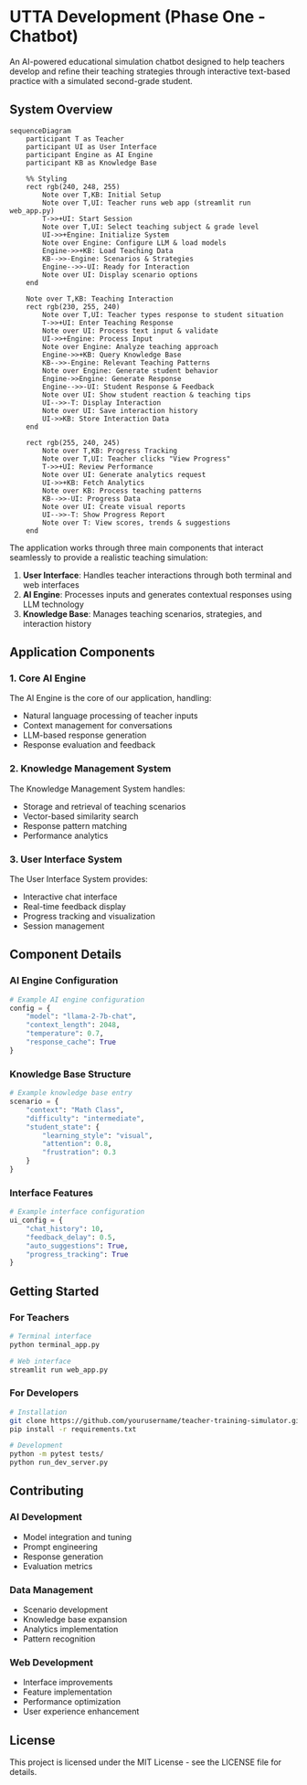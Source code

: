 # UTTA Development (Phase One - Chatbot)

An AI-powered educational simulation chatbot designed to help teachers develop and refine their teaching strategies through interactive text-based practice with a simulated second-grade student.

## System Overview

```mermaid
sequenceDiagram
    participant T as Teacher
    participant UI as User Interface
    participant Engine as AI Engine
    participant KB as Knowledge Base
    
    %% Styling
    rect rgb(240, 248, 255)
        Note over T,KB: Initial Setup
        Note over T,UI: Teacher runs web app (streamlit run web_app.py)
        T->>+UI: Start Session
        Note over T,UI: Select teaching subject & grade level
        UI->>+Engine: Initialize System
        Note over Engine: Configure LLM & load models
        Engine->>+KB: Load Teaching Data
        KB-->>-Engine: Scenarios & Strategies
        Engine-->>-UI: Ready for Interaction
        Note over UI: Display scenario options
    end
    
    Note over T,KB: Teaching Interaction
    rect rgb(230, 255, 240)
        Note over T,UI: Teacher types response to student situation
        T->>+UI: Enter Teaching Response
        Note over UI: Process text input & validate
        UI->>+Engine: Process Input
        Note over Engine: Analyze teaching approach
        Engine->>+KB: Query Knowledge Base
        KB-->>-Engine: Relevant Teaching Patterns
        Note over Engine: Generate student behavior
        Engine->>Engine: Generate Response
        Engine-->>-UI: Student Response & Feedback
        Note over UI: Show student reaction & teaching tips
        UI-->>-T: Display Interaction
        Note over UI: Save interaction history
        UI->>KB: Store Interaction Data
    end
    
    rect rgb(255, 240, 245)
        Note over T,KB: Progress Tracking
        Note over T,UI: Teacher clicks "View Progress"
        T->>+UI: Review Performance
        Note over UI: Generate analytics request
        UI->>+KB: Fetch Analytics
        Note over KB: Process teaching patterns
        KB-->>-UI: Progress Data
        Note over UI: Create visual reports
        UI-->>-T: Show Progress Report
        Note over T: View scores, trends & suggestions
    end
```

The application works through three main components that interact seamlessly to provide a realistic teaching simulation:

1. **User Interface**: Handles teacher interactions through both terminal and web interfaces
2. **AI Engine**: Processes inputs and generates contextual responses using LLM technology
3. **Knowledge Base**: Manages teaching scenarios, strategies, and interaction history

## Application Components

### 1. Core AI Engine

The AI Engine is the core of our application, handling:
- Natural language processing of teacher inputs
- Context management for conversations
- LLM-based response generation
- Response evaluation and feedback


### 2. Knowledge Management System

The Knowledge Management System handles:
- Storage and retrieval of teaching scenarios
- Vector-based similarity search
- Response pattern matching
- Performance analytics


### 3. User Interface System

The User Interface System provides:
- Interactive chat interface
- Real-time feedback display
- Progress tracking and visualization
- Session management


## Component Details

### AI Engine Configuration
```python
# Example AI engine configuration
config = {
    "model": "llama-2-7b-chat",
    "context_length": 2048,
    "temperature": 0.7,
    "response_cache": True
}
```

### Knowledge Base Structure
```python
# Example knowledge base entry
scenario = {
    "context": "Math Class",
    "difficulty": "intermediate",
    "student_state": {
        "learning_style": "visual",
        "attention": 0.8,
        "frustration": 0.3
    }
}
```

### Interface Features
```python
# Example interface configuration
ui_config = {
    "chat_history": 10,
    "feedback_delay": 0.5,
    "auto_suggestions": True,
    "progress_tracking": True
}
```

## Getting Started

### For Teachers
```bash
# Terminal interface
python terminal_app.py

# Web interface
streamlit run web_app.py
```

### For Developers
```bash
# Installation
git clone https://github.com/yourusername/teacher-training-simulator.git
pip install -r requirements.txt

# Development
python -m pytest tests/
python run_dev_server.py
```

## Contributing

### AI Development
- Model integration and tuning
- Prompt engineering
- Response generation
- Evaluation metrics

### Data Management
- Scenario development
- Knowledge base expansion
- Analytics implementation
- Pattern recognition

### Web Development
- Interface improvements
- Feature implementation
- Performance optimization
- User experience enhancement

## License

This project is licensed under the MIT License - see the LICENSE file for details.